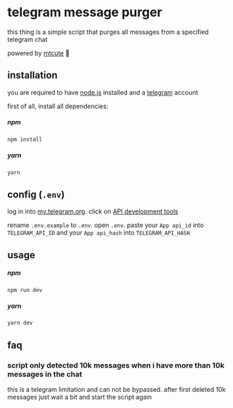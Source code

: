 # telegram message purger

this thing is a simple script that purges all messages from a specified telegram chat

powered by [mtcute](https://mtcute.dev) 🌸

## installation

you are required to have [node.js](https://nodejs.org) installed and a [telegram](https://telegram.org) account

first of all, install all dependencies:

##### npm

```sh
npm install
```

##### yarn

```sh
yarn
```

## config (`.env`)

log in into [my.telegram.org](https://my.telegram.org/). click on [API development tools](https://my.telegram.org/apps)

rename `.env.example` to `.env`.
open `.env`.
paste your `App api_id` into `TELEGRAM_API_ID` and your `App api_hash` into `TELEGRAM_API_HASH`

## usage

##### npm

```sh
npm run dev
```

##### yarn

```sh
yarn dev
```

## faq

### script only detected 10k messages when i have more than 10k messages in the chat

this is a telegram limitation and can not be bypassed. after first deleted 10k messages just wait a bit and start the script again
